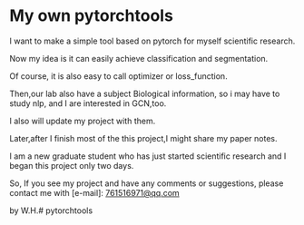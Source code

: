 # My own pytorchtools

I want to make a simple tool based on pytorch for myself scientific research.

Now my idea is it can easily achieve classification and segmentation.

Of course, it is also easy to call optimizer or loss_function.

Then,our lab also have a subject Biological information, so i may have to study nlp, and I are interested in GCN,too.

I also will update my project with them.

Later,after I finish most of the this project,I might share my paper notes.

I am a new graduate student who has just started scientific research and I began this project only two days.

So, If you see my project and have any comments or suggestions, please contact me with [e-mail]: 761516971@qq.com


by W.H.# pytorchtools
